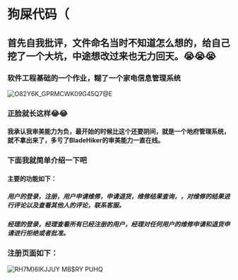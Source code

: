 # 狗屎代码（
## 首先自我批评，文件命名当时不知道怎么想的，给自己挖了一个大坑，中途想改过来也无力回天。:sob::sob::sob:
### 软件工程基础的一个作业，糊了一个家电信息管理系统
![O82Y6K_GPRMCWK09G45Q7@E](https://user-images.githubusercontent.com/73326606/122857153-9e313e00-d34a-11eb-8ba8-160e0996c8ad.png)
### 正脸就长这样:joy::joy:
#### 我承认我审美能力为负，最开始的时候比这个还要阴间，就是一个地府管理系统，就不拿出来了，多亏了BladeHiker的审美能力一直在线。
### 下面我就简单介绍一下吧
#### 主要的功能如下：  
##### 用户的登录，注册，用户申请维修，申请退货，维修结果查询，，对维修的结果进行评论以及查看其他人的评论，联系客服。  
##### 经理的登录，经理查看所有已经注册的用户，经理对任何用户的维修申请和退货申请进行拒绝或者批准。
### 注册页面如下：   
  ![RH7M)6IKJJUY MB$RY PUHQ](https://user-images.githubusercontent.com/73326606/122858146-60351980-d34c-11eb-9e95-de7912f93e84.png)

